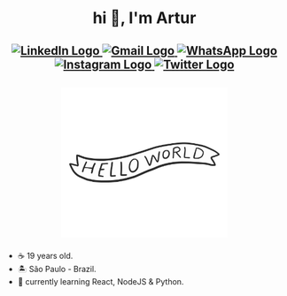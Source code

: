 <h1 align="center">
hi 👋, I'm Artur
</h1>

<h2 align="center">
 
<a href="https://www.linkedin.com/in/freirart"> 
  <img alt="LinkedIn Logo" src="https://img.shields.io/badge/-LinkedIn-424242?style=for-the-badge&logo=Linkedin&logoColor=white&labelColor=2867B2" />
</a>
<a href="mailto:freirart.contato@gmail.com"> 
  <img alt="Gmail Logo" src="https://img.shields.io/badge/-Gmail-424242?style=for-the-badge&logo=Gmail&logoColor=white&labelColor=EA4335" />
</a>
<a href="https://api.whatsapp.com/send?phone=5513996254629&text=Olá!"> 
  <img alt="WhatsApp Logo" src="https://img.shields.io/badge/-WhatsApp-424242?style=for-the-badge&labelColor=25d366&logo=whatsapp&logoColor=white" />
</a>
<a href="https://www.instagram.com/freirart"> 
  <img alt="Instagram Logo" src="https://img.shields.io/badge/-Instagram-424242?style=for-the-badge&logo=Instagram&logoColor=white&labelColor=E1306C" />
</a>
<a href="https://www.twitter.com/freirart">
  <img alt="Twitter Logo" src="https://img.shields.io/badge/-Twitter-424242?style=for-the-badge&logo=Twitter&logoColor=white&labelColor=00ACEE" />
</a>

</h2>

<h2 align="center">
 <img src="https://raw.githubusercontent.com/freirart/freirart/master/readme.gif" width="300" alt="greetings!" />
</h2>

- ☕ 19 years old.
- 🏝 São Paulo - Brazil.
- 🚀 currently learning React, NodeJS & Python.
